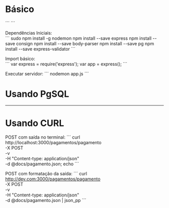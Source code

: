 # Básico

´´´
´´´

Dependências Iniciais:  
´´´
sudo npm install -g nodemon
npm install --save express
npm install --save consign
npm install --save body-parser
npm install --save pg
npm install --save express-validator
´´´


Import básico:  
´´´
var express = require('express');
var app = express();
´´´


Executar servidor:
´´´
nodemon app.js
´´´



# Usando PgSQL

---



# Usando CURL

POST com saída no terminal:
´´´
curl http://localhost:3000/pagamentos/pagamento \
  	-X POST\
  	-v \
  	-H "Content-type: application/json" \
  	-d @docs/pagamento.json; echo
´´´

POST com formatação da saída:
´´´
curl http://dev.com:3000/pagamentos/pagamento \
  	-X POST\
  	-v \
  	-H "Content-type: application/json" \
  	-d @docs/pagamento.json | json_pp
´´´


